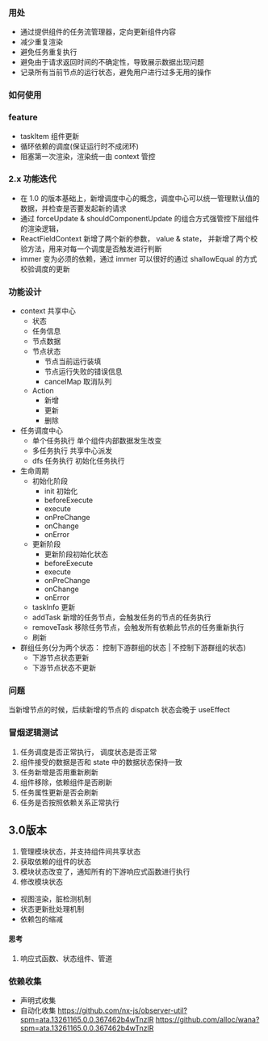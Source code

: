 ### 用处

- 通过提供组件的任务流管理器，定向更新组件内容
- 减少重复渲染
- 避免任务重复执行
- 避免由于请求返回时间的不确定性，导致展示数据出现问题
- 记录所有当前节点的运行状态，避免用户进行过多无用的操作

### 如何使用

### feature

- taskItem 组件更新
- 循环依赖的调度(保证运行时不成闭环)
- 阻塞第一次渲染，渲染统一由 context 管控

### 2.x 功能迭代

- 在 1.0 的版本基础上，新增调度中心的概念，调度中心可以统一管理默认值的数据，并检查是否要发起新的请求
- 通过 forceUpdate & shouldComponentUpdate 的组合方式强管控下层组件的渲染逻辑，
- ReactFieldContext 新增了两个新的参数， value & state， 并新增了两个校验方法，用来对每一个调度是否触发进行判断
- immer 变为必须的依赖，通过 immer 可以很好的通过 shallowEqual 的方式校验调度的更新

### 功能设计

- context 共享中心
  - 状态
  - 任务信息
  - 节点数据
  - 节点状态
    - 节点当前运行装填
    - 节点运行失败的错误信息
    - cancelMap 取消队列
  - Action
    - 新增
    - 更新
    - 删除
- 任务调度中心
  - 单个任务执行 单个组件内部数据发生改变
  - 多任务执行 共享中心派发
  - dfs 任务执行 初始化任务执行
- 生命周期
  - 初始化阶段
    - init 初始化
    - beforeExecute
    - execute
    - onPreChange
    - onChange
    - onError
  - 更新阶段
    - 更新阶段初始化状态
    - beforeExecute
    - execute
    - onPreChange
    - onChange
    - onError
  - taskInfo 更新
  - addTask
    新增的任务节点，会触发任务的节点的任务执行
  - removeTask
    移除任务节点，会触发所有依赖此节点的任务重新执行
  - 刷新
- 群组任务(分为两个状态： 控制下游群组的状态 | 不控制下游群组的状态)
  - 下游节点状态更新
  - 下游节点状态不更新

### 问题

当新增节点的时候，后续新增的节点的 dispatch 状态会晚于 useEffect

### 冒烟逻辑测试

1. 任务调度是否正常执行， 调度状态是否正常
2. 组件接受的数据是否和 state 中的数据状态保持一致
3. 任务新增是否用重新刷新
4. 组件移除，依赖组件是否刷新
5. 任务属性更新是否会刷新
6. 任务是否按照依赖关系正常执行



## 3.0版本
1. 管理模块状态，并支持组件间共享状态
2. 获取依赖的组件的状态
3. 模块状态改变了，通知所有的下游响应式函数进行执行
4. 修改模块状态

- 视图渲染，脏检测机制
- 状态更新批处理机制
- 依赖包的缩减

#### 思考
1. 响应式函数、状态组件、管道

### 依赖收集
- 声明式收集
- 自动化收集
  https://github.com/nx-js/observer-util?spm=ata.13261165.0.0.367462b4wTnzlR
  https://github.com/alloc/wana?spm=ata.13261165.0.0.367462b4wTnzlR